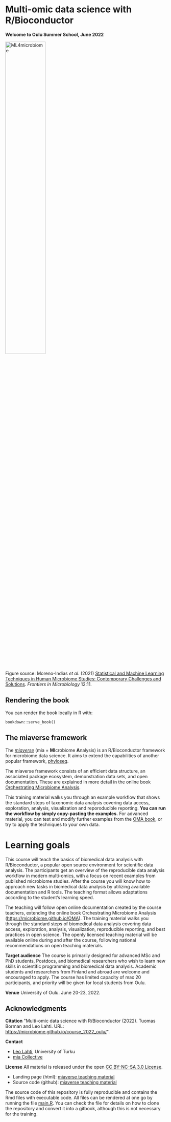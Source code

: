 # Multi-omic data science with R/Bioconductor

**Welcome to Oulu Summer School, June 2022**

<img src="https://user-images.githubusercontent.com/60338854/121848694-1072a480-ccf3-11eb-9af2-7fdefd8d1794.png" alt="ML4microbiome" width="50%"/>

Figure source: Moreno-Indias _et al_. (2021) [Statistical and Machine Learning Techniques in Human Microbiome Studies: Contemporary Challenges and Solutions](https://doi.org/10.3389/fmicb.2021.635781). _Frontiers in Microbiology_ 12:11. 


## Rendering the book

You can render the book locally in R with:

```{r serve}
bookdown::serve_book()
``` 

## The miaverse framework

The [_miaverse_](https://microbiome.github.io) (mia = **MI**crobiome **A**nalysis) is an
R/Bioconductor framework for microbiome data science. It aims to
extend the capabilities of another popular framework,
[phyloseq](https://joey711.github.io/phyloseq/).

The miaverse framework consists of an efficient data structure, an
associated package ecosystem, demonstration data sets, and open
documentation. These are explained in more detail in the online book
[Orchestrating Microbiome Analysis](https://microbiome.github.io/OMA).

This training material walks you through an example workflow that
shows the standard steps of taxonomic data analysis covering data
access, exploration, analysis, visualization and reporoducible
reporting. **You can run the workflow by simply copy-pasting the
examples.** For advanced material, you can test and modify further
examples from the [OMA book](https://microbiome.github.io/OMA), or try
to apply the techniques to your own data.




# Learning goals

This course will teach the basics of biomedical data analysis with R/Bioconductor, a
popular open source environment for scientific data analysis. The participants get an
overview of the reproducible data analysis workflow in modern multi-omics, with a focus
on recent examples from published microbiome studies. After the course you will know
how to approach new tasks in biomedical data analysis by utilizing available
documentation and R tools. The teaching format allows adaptations according to the
student’s learning speed.

The teaching will follow open online documentation created by the course teachers,
extending the online book Orchestrating Microbiome Analysis
(https://microbiome.github.io/OMA). The training material walks you through the
standard steps of biomedical data analysis covering data access, exploration, analysis,
visualization, reproducible reporting, and best practices in open science. The openly
licensed teaching material will be available online during and after the course, following
national recommendations on open teaching materials.


**Target audience** The course is primarily designed for advanced MSc and PhD students, Postdocs, and
biomedical researchers who wish to learn new skills in scientific programming and
biomedical data analysis. Academic students and researchers from Finland and abroad are
welcome and encouraged to apply. The course has limited capacity of max 20 participants,
and priority will be given for local students from Oulu.

**Venue** University of Oulu. June 20-23, 2022.

## Acknowledgments

**Citation** "Multi-omic data science with R/Bioconductor (2022). Tuomas Borman and Leo Lahti. URL: https://microbiome.github.io/course_2022_oulu/".

**Contact**
- [Leo Lahti](http://datascience.utu.fi), University of Turku
- [mia Collective](https://microbiome.github.io)

**License** All material is released under the open [CC BY-NC-SA 3.0 License](LICENSE).

- Landing page (html): [miaverse teaching material](https://microbiome.github.io/course_2021_radboud/)
- Source code (github): [miaverse teaching material](https://github.com/microbiome/course_2021_radboud)

The source code of this repository is fully reproducible and contains
the Rmd files with executable code. All files can be rendered at one
go by running the file [main.R](main.R). You can check the file for
details on how to clone the repository and convert it into a gitbook,
although this is not necessary for the training.
